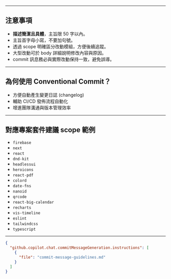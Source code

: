 
---

## 注意事項

- **描述簡潔且具體**，主旨限 50 字以內。
- 主旨首字母小寫，不要加句號。
- 透過 scope 明確區分改動模組，方便後續追蹤。
- 大型改動可於 body 詳細說明修改內容與原因。
- commit 訊息務必與實際改動保持一致，避免誤導。

---

## 為何使用 Conventional Commit？

- 方便自動產生變更日誌 (changelog)
- 輔助 CI/CD 發佈流程自動化
- 增進團隊溝通與版本管理效率

---

## 對應專案套件建議 scope 範例

- `firebase`
- `next`
- `react`
- `dnd-kit`
- `headlessui`
- `heroicons`
- `react-pdf`
- `colord`
- `date-fns`
- `nanoid`
- `qrcode`
- `react-big-calendar`
- `recharts`
- `vis-timeline`
- `eslint`
- `tailwindcss`
- `typescript`

---

```json
{
  "github.copilot.chat.commitMessageGeneration.instructions": [
    {
      "file": "commit-message-guidelines.md"
    }
  ]
}
